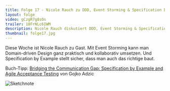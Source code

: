 ```yaml
---
title: Folge 17 - Nicole Rauch zu DDD, Event Storming & Specification by Example
layout: folge
video: gCzgR7g8sOs
trailer: 18FrNLc6IWM
description: Nicole Rauch diskutiert DDD, Event Storming & Specification by Example
thumbnail: folge17.jpg
---
```


Diese Woche ist Nicole Rauch zu Gast. Mit Event Storming kann man
Domain-driven Design ganz praktisch und kollaborativ umsetzen. Und
Specification by Example stellt sicher, dass man auch das richtige
baut.

Buch-Tipp: [Bridging the Communication Gap: Specification by Example and Agile Acceptance Testing](https://www.goodreads.com/book/show/6443938-bridging-the-communication-gap) von Gojko Adzic 

![Sketchnote](folge17.jpg "Sketchnote")
